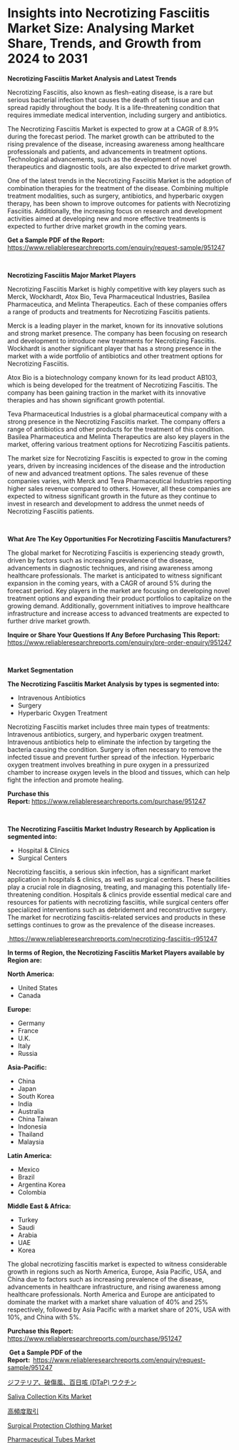<p><h1>Insights into Necrotizing Fasciitis Market Size: Analysing Market Share, Trends, and Growth from 2024 to 2031</h1></p><p><strong>Necrotizing Fasciitis Market Analysis and Latest Trends</strong></p>
<p><p>Necrotizing Fasciitis, also known as flesh-eating disease, is a rare but serious bacterial infection that causes the death of soft tissue and can spread rapidly throughout the body. It is a life-threatening condition that requires immediate medical intervention, including surgery and antibiotics.</p><p>The Necrotizing Fasciitis Market is expected to grow at a CAGR of 8.9% during the forecast period. The market growth can be attributed to the rising prevalence of the disease, increasing awareness among healthcare professionals and patients, and advancements in treatment options. Technological advancements, such as the development of novel therapeutics and diagnostic tools, are also expected to drive market growth.</p><p>One of the latest trends in the Necrotizing Fasciitis Market is the adoption of combination therapies for the treatment of the disease. Combining multiple treatment modalities, such as surgery, antibiotics, and hyperbaric oxygen therapy, has been shown to improve outcomes for patients with Necrotizing Fasciitis. Additionally, the increasing focus on research and development activities aimed at developing new and more effective treatments is expected to further drive market growth in the coming years.</p></p>
<p><strong>Get a Sample PDF of the Report:&nbsp;</strong> <a href="https://www.reliableresearchreports.com/enquiry/request-sample/951247">https://www.reliableresearchreports.com/enquiry/request-sample/951247</a></p>
<p>&nbsp;</p>
<p><strong>Necrotizing Fasciitis Major Market Players</strong></p>
<p><p>Necrotizing Fasciitis Market is highly competitive with key players such as Merck, Wockhardt, Atox Bio, Teva Pharmaceutical Industries, Basilea Pharmaceutica, and Melinta Therapeutics. Each of these companies offers a range of products and treatments for Necrotizing Fasciitis patients.</p><p>Merck is a leading player in the market, known for its innovative solutions and strong market presence. The company has been focusing on research and development to introduce new treatments for Necrotizing Fasciitis. Wockhardt is another significant player that has a strong presence in the market with a wide portfolio of antibiotics and other treatment options for Necrotizing Fasciitis.</p><p>Atox Bio is a biotechnology company known for its lead product AB103, which is being developed for the treatment of Necrotizing Fasciitis. The company has been gaining traction in the market with its innovative therapies and has shown significant growth potential.</p><p>Teva Pharmaceutical Industries is a global pharmaceutical company with a strong presence in the Necrotizing Fasciitis market. The company offers a range of antibiotics and other products for the treatment of this condition. Basilea Pharmaceutica and Melinta Therapeutics are also key players in the market, offering various treatment options for Necrotizing Fasciitis patients.</p><p>The market size for Necrotizing Fasciitis is expected to grow in the coming years, driven by increasing incidences of the disease and the introduction of new and advanced treatment options. The sales revenue of these companies varies, with Merck and Teva Pharmaceutical Industries reporting higher sales revenue compared to others. However, all these companies are expected to witness significant growth in the future as they continue to invest in research and development to address the unmet needs of Necrotizing Fasciitis patients.</p></p>
<p>&nbsp;</p>
<p><strong>What Are The Key Opportunities For Necrotizing Fasciitis Manufacturers?</strong></p>
<p><p>The global market for Necrotizing Fasciitis is experiencing steady growth, driven by factors such as increasing prevalence of the disease, advancements in diagnostic techniques, and rising awareness among healthcare professionals. The market is anticipated to witness significant expansion in the coming years, with a CAGR of around 5% during the forecast period. Key players in the market are focusing on developing novel treatment options and expanding their product portfolios to capitalize on the growing demand. Additionally, government initiatives to improve healthcare infrastructure and increase access to advanced treatments are expected to further drive market growth.</p></p>
<p><strong>Inquire or Share Your Questions If Any Before Purchasing This Report:</strong> <a href="https://www.reliableresearchreports.com/enquiry/pre-order-enquiry/951247">https://www.reliableresearchreports.com/enquiry/pre-order-enquiry/951247</a></p>
<p>&nbsp;</p>
<p><strong>Market Segmentation</strong></p>
<p><strong>The Necrotizing Fasciitis Market Analysis by types is segmented into:</strong></p>
<p><ul><li>Intravenous Antibiotics</li><li>Surgery</li><li>Hyperbaric Oxygen Treatment</li></ul></p>
<p><p>Necrotizing Fasciitis market includes three main types of treatments: Intravenous antibiotics, surgery, and hyperbaric oxygen treatment. Intravenous antibiotics help to eliminate the infection by targeting the bacteria causing the condition. Surgery is often necessary to remove the infected tissue and prevent further spread of the infection. Hyperbaric oxygen treatment involves breathing in pure oxygen in a pressurized chamber to increase oxygen levels in the blood and tissues, which can help fight the infection and promote healing.</p></p>
<p><strong>Purchase this Report:&nbsp;</strong><a href="https://www.reliableresearchreports.com/purchase/951247">https://www.reliableresearchreports.com/purchase/951247</a></p>
<p>&nbsp;</p>
<p><strong>The Necrotizing Fasciitis Market Industry Research by Application is segmented into:</strong></p>
<p><ul><li>Hospital & Clinics</li><li>Surgical Centers</li></ul></p>
<p><p>Necrotizing fasciitis, a serious skin infection, has a significant market application in hospitals & clinics, as well as surgical centers. These facilities play a crucial role in diagnosing, treating, and managing this potentially life-threatening condition. Hospitals & clinics provide essential medical care and resources for patients with necrotizing fasciitis, while surgical centers offer specialized interventions such as debridement and reconstructive surgery. The market for necrotizing fasciitis-related services and products in these settings continues to grow as the prevalence of the disease increases.</p></p>
<p><a href="https://www.reliableresearchreports.com/necrotizing-fasciitis-r951247">&nbsp;https://www.reliableresearchreports.com/necrotizing-fasciitis-r951247</a></p>
<p><strong>In terms of Region, the Necrotizing Fasciitis Market Players available by Region are:</strong></p>
<p>
    <p> <strong> North America: </strong>
        <ul>
            <li>United States</li>
            <li>Canada</li>
        </ul>
        </p> 
    <p> <strong> Europe: </strong>
        <ul>
            <li>Germany</li>
            <li>France</li>
            <li>U.K.</li>
            <li>Italy</li>
            <li>Russia</li>
        </ul>
        </p> 
    <p> <strong> Asia-Pacific: </strong>
        <ul>
            <li>China</li>
            <li>Japan</li>
            <li>South Korea</li>
            <li>India</li>
            <li>Australia</li>
            <li>China Taiwan</li>
            <li>Indonesia</li>
            <li>Thailand</li>
            <li>Malaysia</li>
        </ul>
        </p> 
    <p> <strong> Latin America: </strong>
        <ul>
            <li>Mexico</li>
            <li>Brazil</li>
            <li>Argentina Korea</li>
            <li>Colombia</li>
        </ul>
        </p> 
    <p> <strong> Middle East & Africa: </strong>
        <ul>
            <li>Turkey</li>
            <li>Saudi</li>
            <li>Arabia</li>
            <li>UAE</li>
            <li>Korea</li>
        </ul>
    </p>
    </p>
<p><p>The global necrotizing fasciitis market is expected to witness considerable growth in regions such as North America, Europe, Asia Pacific, USA, and China due to factors such as increasing prevalence of the disease, advancements in healthcare infrastructure, and rising awareness among healthcare professionals. North America and Europe are anticipated to dominate the market with a market share valuation of 40% and 25% respectively, followed by Asia Pacific with a market share of 20%, USA with 10%, and China with 5%.</p></p>
<p><strong>Purchase this Report: </strong><a href="https://www.reliableresearchreports.com/purchase/951247">https://www.reliableresearchreports.com/purchase/951247</a></p>
<p>&nbsp;<strong>Get a Sample PDF of the Report:&nbsp;&nbsp;</strong><a href="https://www.reliableresearchreports.com/enquiry/request-sample/951247">https://www.reliableresearchreports.com/enquiry/request-sample/951247</a></p>
<p><strong></strong></p>
<p><p><a href="https://github.com/AdellaPrice2023/Market-Research-Report-List-2/blob/main/4639297173303.md">ジフテリア、破傷風、百日咳 (DTaP) ワクチン</a></p><p><a href="https://github.com/nicholepatriciadoylenwnrjr0/Market-Research-Report-List-3/blob/main/saliva-collection-kits-market.md">Saliva Collection Kits Market</a></p><p><a href="https://github.com/AbigaleHuel/Market-Research-Report-List-1/blob/main/3147870173304.md">高頻度取引</a></p><p><a href="https://www.linkedin.com/pulse/market-forecast-global-surgical-protection-clothing-trends-impact-xbbrc?trackingId=Xm2H9O1Y7TQyQL6KqZERnQ%3D%3D">Surgical Protection Clothing Market</a></p><p><a href="https://github.com/gamblestampleyjenny50m5sl6/Market-Research-Report-List-3/blob/main/pharmaceutical-tubes-market.md">Pharmaceutical Tubes Market</a></p></p>